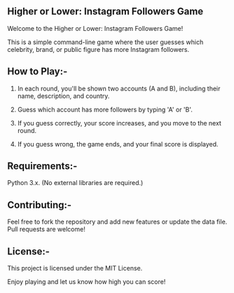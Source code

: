 ## Higher or Lower: Instagram Followers Game

Welcome to the Higher or Lower: Instagram Followers Game!

This is a simple command-line game where the user guesses which celebrity, brand, or public figure has more Instagram followers.

## How to Play:-

1. In each round, you'll be shown two accounts (A and B), including their name, description, and country.
   
2. Guess which account has more followers by typing 'A' or 'B'.

3. If you guess correctly, your score increases, and you move to the next round.

4. If you guess wrong, the game ends, and your final score is displayed.

## Requirements:-

Python 3.x. (No external libraries are required.)

## Contributing:-

Feel free to fork the repository and add new features or update the data file. Pull requests are welcome!

## License:-

This project is licensed under the MIT License.

Enjoy playing and let us know how high you can score!
   
